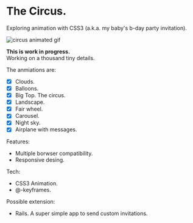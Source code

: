 # The Circus.

Exploring animation with CSS3 (a.k.a. my baby's b-day party invitation).

![circus animated gif](http://h6c5.com/system/pictures/avatars/000/000/004/original/circus.gif?1426187751)

**This is work in progress.**   
Working on a thousand tiny details. 
  
The anmiations are: 

+ [x] Clouds.
+ [x] Balloons. 
+ [x] Big Top. The circus.
+ [x] Landscape.
+ [x] Fair wheel.
+ [x] Carousel. 
+ [x] Night sky. 
+ [x] Airplane with messages. 

Features:
+ Multiple borwser compatibility.
+ Responsive desing.

Tech:
+ CSS3 Animation. 
+ @-keyframes. 

Possible extension: 
+ Rails. A super simple app to send custom invitations.

